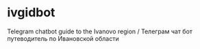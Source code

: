 # ivgidbot
Telegram chatbot guide to the Ivanovo region / Телеграм чат бот путеводитель по Ивановской области
